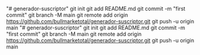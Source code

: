 "# generador-suscriptor"  git init git add README.md git commit -m "first commit" git branch -M main git remote add origin https://github.com/bullmarketotal/generador-suscriptor.git git push -u origin main
"# generador-suscriptor"  git init git add README.md git commit -m "first commit" git branch -M main git remote add origin https://github.com/bullmarketotal/generador-suscriptor.git git push -u origin main
